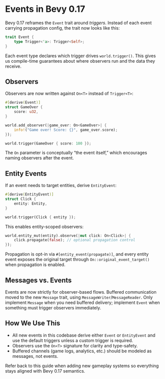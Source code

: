 # Events in Bevy 0.17

Bevy 0.17 reframes the `Event` trait around *triggers*. Instead of each event carrying propagation config, the trait now looks like this:

```rust
trait Event {
    type Trigger<'a>: Trigger<Self>;
}
```

Each event type declares which trigger drives `world.trigger()`. This gives us compile-time guarantees about where observers run and the data they receive.

## Observers

Observers are now written against `On<T>` instead of `Trigger<T>`:

```rust
#[derive(Event)]
struct GameOver {
    score: u32,
}

world.add_observer(|game_over: On<GameOver>| {
    info!("Game over! Score: {}", game_over.score);
});

world.trigger(GameOver { score: 100 });
```

The `On` parameter is conceptually “the event itself,” which encourages naming observers after the event.

## Entity Events

If an event needs to target entities, derive `EntityEvent`:

```rust
#[derive(EntityEvent)]
struct Click {
    entity: Entity,
}

world.trigger(Click { entity });
```

This enables entity-scoped observers:

```rust
world.entity_mut(entity).observe(|mut click: On<Click>| {
    click.propagate(false); // optional propagation control
});
```

Propagation is opt-in via `#[entity_event(propagate)]`, and every entity event exposes the original target through `On::original_event_target()` when propagation is enabled.

## Messages vs. Events

Events are now strictly for observer-based flows. Buffered communication moved to the new `Message` trait, using `MessageWriter`/`MessageReader`. Only implement `Message` when you need buffered delivery; implement `Event` when something must trigger observers immediately.

## How We Use This

- All new events in this codebase derive either `Event` or `EntityEvent` and use the default triggers unless a custom trigger is required.
- Observers use the `On<T>` signature for clarity and type-safety.
- Buffered channels (game logs, analytics, etc.) should be modeled as messages, not events.

Refer back to this guide when adding new gameplay systems so everything stays aligned with Bevy 0.17 semantics.
